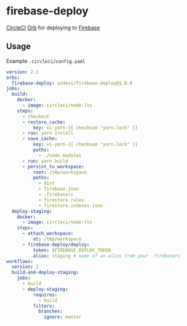 # firebase-deploy

[CircleCI](https://circleci.com) [Orb](https://circleci.com/docs/2.0/orb-intro/#section=configuration) for deploying to [Firebase](https://firebase.google.com/)

## Usage

Example `.circleci/config.yaml`

```yaml
version: 2.1
orbs:
  firebase-deploy: azdevs/firebase-deploy@1.0.0
jobs:
  build:
    docker:
      - image: circleci/node:lts
    steps:
      - checkout
      - restore_cache:
          key: v1-yarn-{{ checksum "yarn.lock" }}
      - run: yarn install
      - save_cache:
          key: v1-yarn-{{ checksum "yarn.lock" }}
          paths:
            - ./node_modules
      - run: yarn build
      - persist_to_workspace:
          root: /tmp/workspace
          paths:
            - dist
            - firebase.json
            - .firebaserc
            - firestore.rules
            - firestore.indexes.json
  deploy-staging:
    docker:
      - image: circleci/node:lts
    steps:
      - attach_workspace:
          at: /tmp/workspace
      - firebase-deploy/deploy:
          token: $FIREBASE_DEPLOY_TOKEN
          alias: staging # name of an alias from your .firebaserc
workflows:
  version: 2
  build-and-deploy-staging:
    jobs:
      - build
      - deploy-staging:
          requires:
            - build
          filters:
            branches:
              ignore: master
```
